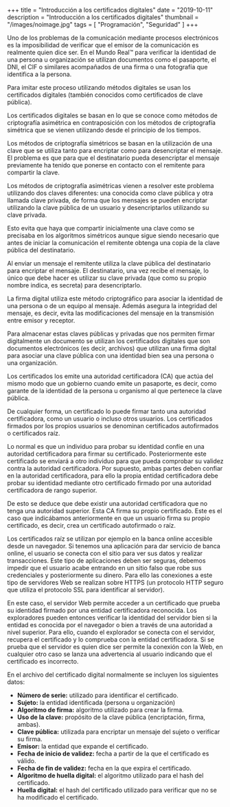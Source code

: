 +++
title = "Introducción a los certificados digitales"
date = "2019-10-11"
description = "Introducción a los certificados digitales"
thumbnail = "/images/noimage.jpg"
tags = [ "Programación", "Seguridad" ]
+++

Uno de los problemas de la comunicación mediante procesos electrónicos es la imposibilidad de verificar que el emisor 
de la comunicación es realmente quien dice ser. En el Mundo Real™  para verificar la identidad de una persona u 
organización se utilizan documentos como el pasaporte, el DNI, el CIF o similares acompañados de una firma o una 
fotografía que identifica a la persona.
	
Para imitar este proceso utilizando métodos digitales se usan los certificados digitales (también conocidos 
como certificados de clave pública).
	
Los certificados digitales se basan en lo que se conoce como métodos de criptografía asimétrica en contraposición 
con los métodos de criptografía simétrica que se vienen utilizando desde el principio de los tiempos. 
	
Los métodos de criptografía simétricos se basan en la utilización de una clave que se utiliza tanto para 
encriptar como para desencriptar el mensaje. El problema es que para que el destinatario pueda desencriptar 
el mensaje previamente ha tenido que ponerse en contacto con el remitente para compartir la clave.
	
Los métodos de criptografía asimétricas vienen a resolver este problema utilizando dos claves diferentes: una 
conocida como clave pública y otra llamada clave privada, de forma que los mensajes se pueden encriptar 
utilizando la clave pública de un usuario y desencriptarlos utilizando su clave privada.
	
Esto evita que haya que compartir inicialmente una clave como se precisaba en los algoritmos simétricos aunque 
sigue siendo necesario que antes de iniciar la comunicación el remitente obtenga una copia de la clave pública 
del destinatario.
	
Al enviar un mensaje el remitente utiliza la clave pública del destinatario para encriptar el mensaje. El 
destinatario, una vez recibe el mensaje, lo único que debe hacer es utilizar su clave privada (que como su 
propio nombre indica, es secreta) para desencriptarlo.
	
La firma digital utiliza este método criptográfico para asociar la identidad de una persona o de un equipo al mensaje. 
Además asegura la integridad del mensaje, es decir, evita las modificaciones del mensaje en la transmisión entre 
emisor y receptor.
	
Para almacenar estas claves públicas y privadas que nos permiten firmar digitalmente un documento se utilizan los certificados
digitales que son documentos electrónicos (es decir, archivos) que utilizan una firma digital para asociar una clave 
pública con una identidad bien sea una persona o una organización.
	
Los certificados los emite una autoridad certificadora (CA) que actúa del mismo modo que un gobierno cuando emite un pasaporte, 
es decir, como garante de la identidad de la persona u organismo al que pertenece la clave pública. 
	
De cualquier forma, un certificado lo puede firmar tanto una autoridad certificadora, como un usuario o incluso otros 
usuarios. Los certificados firmados por los propios usuarios se denominan certificados autofirmados o certificados raíz.
	
Lo normal es que un individuo para probar su identidad confíe en una autoridad certificadora para firmar su certificado. 
Posteriormente este certificado se enviará a otro individuo para que pueda comprobar su validez contra la autoridad 
certificadora. Por supuesto, ambas partes deben confiar en la autoridad certificadora, para ello la propia entidad 
certificadora debe probar su identidad mediante otro certificado firmado por una autoridad certificadora de rango 
superior. 
	
De esto se deduce que debe existir una autoridad certificadora que no tenga una autoridad superior. Esta CA firma su
propio certificado. Este es el caso que indicábamos anteriormente en que un usuario firma su propio certificado, es 
decir, crea un certificado autofirmado o raíz.
	
Los certificados raíz se utilizan por ejemplo en la banca online accesible desde un navegador. Si tenemos una aplicación 
para dar servicio de banca online, el usuario se conecta con el sitio para ver sus datos y 
realizar transacciones. Este tipo de aplicaciones deben ser seguras, debemos impedir que el usuario acabe entrando 
en un sitio falso que robe sus credenciales y posteriormente su dinero. Para ello las conexiones a este tipo de 
servidores Web se realizan sobre HTTPS (un protocolo HTTP seguro que utiliza el protocolo SSL para identificar 
al servidor).
	
En este caso, el servidor Web permite acceder a un certificado que prueba su identidad firmado por una entidad 
certificadora reconocida. Los exploradores pueden entonces verificar la identidad del servidor bien si la entidad 
es conocida por el navegador o bien a través de una autoridad a nivel superior. Para ello, cuando el explorador se 
conecta con el servidor, recupera el certificado y lo comprueba con la entidad certificadora. Si se prueba que el 
servidor es quien dice ser permite la conexión con la Web, en cualquier otro caso se lanza una advertencia al usuario 
indicando que el certificado es incorrecto.
	
En el archivo del certificado digital normalmente se incluyen los siguientes datos:

* **Número de serie:** utilizado para identificar el certificado.
* **Sujeto:** la entidad identificada (persona u organización)
* **Algoritmo de firma:** algoritmo utilizado para crear la firma.
* **Uso de la clave:** propósito de la clave pública (encriptación, firma, ambas).
* **Clave pública:** utilizada para encriptar un mensaje del sujeto o verificar su firma.
* **Emisor:** la entidad que expande el certificado.
* **Fecha de inicio de validez:** fecha a partir de la que el certificado es válido.
* **Fecha de fin de validez:** fecha en la que expira el certificado.
* **Algoritmo de huella digital:** el algoritmo utilizado para el hash del certificado.
* **Huella digital:** el hash del certificado utilizado para verificar que no se ha modificado el certificado.